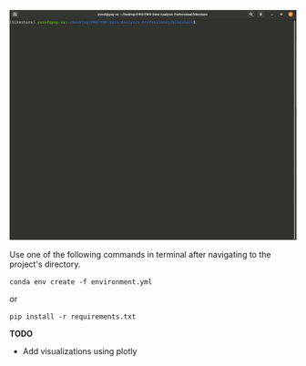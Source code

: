 ![](https://github.com/yusuf-madkour/exploring-us-bike-share-data/blob/master/demo.gif)

Use one of the following commands in terminal after navigating to the project's directory.

```
conda env create -f environment.yml
``` 
or
```
pip install -r requirements.txt
```

**TODO**
- Add visualizations using plotly
